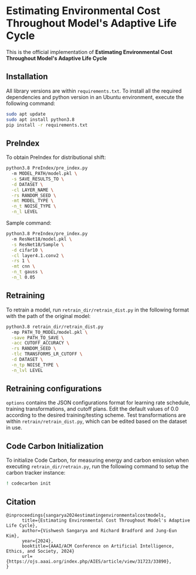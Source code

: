 # Estimating Environmental Cost Throughout Model's Adaptive Life Cycle

This is the official implementation of **Estimating Environmental Cost Throughout Model's Adaptive Life Cycle**

## Installation
All library versions are within `requirements.txt`. To install all the required dependencies and python version in an Ubuntu environment, execute the following command:

```bash
sudo apt update
sudo apt install python3.8
pip install -r requirements.txt
```

## PreIndex
To obtain PreIndex for distributional shift:
```bash
python3.8 PreIndex/pre_index.py
  -m MODEL_PATH/model.pkl \
  -s SAVE_RESULTS_TO \
  -d DATASET \
  -cl LAYER_NAME \
  -rs RANDOM_SEED \
  -mt MODEL_TYPE \
  -n_t NOISE_TYPE \
  -n_l LEVEL 
```
Sample command:
```bash
python3.8 PreIndex/pre_index.py
  -m ResNet18/model.pkl \
  -s ResNet18/Sample \
  -d cifar10 \
  -cl layer4.1.conv2 \
  -rs 1 \
  -mt cnn \
  -n_t gauss \
  -n_l 0.05

```

## Retraining
To retrain a model, run `retrain_dir/retrain_dist.py` in the following format with the path of the original model:
```bash
python3.8 retrain_dir/retrain_dist.py
  -mp PATH_TO_MODEL/model.pkl \
  -save PATH_TO_SAVE \
  -acc CUTOFF_ACCURACY \
  -rs RANDOM_SEED \
  -tlc TRANSFORMS_LR_CUTOFF \
  -d DATASET \
  -n_tp NOISE_TYPE \
  -n_lvl LEVEL
```

## Retraining configurations
`options` contains the JSON configurations format for learning rate schedule, training transformations, and cutoff plans. Edit the default values of 0.0 according to the desired training/testing scheme. Test transformations are within `retrain/retrain_dist.py`, which can be edited based on the dataset in use.

## Code Carbon Initialization
To initialize Code Carbon, for measuring energy and carbon emission when executing `retrain_dir/retrain.py`, run the following command to setup the carbon tracker instance:
```bash
! codecarbon init
```

## Citation
```
@inproceedings{sangarya2024estimatingenvironmentalcostmodels,
      title={Estimating Environmental Cost Throughout Model's Adaptive Life Cycle}, 
      author={Vishwesh Sangarya and Richard Bradford and Jung-Eun Kim},
      year={2024},
      booktitle={AAAI/ACM Conference on Artificial Intelligence, Ethics, and Society, 2024}
      url={https://ojs.aaai.org/index.php/AIES/article/view/31723/33890}, 
}
```
